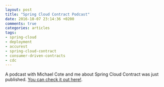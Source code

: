 ```yaml
---
layout: post
title: "Spring Cloud Contract Podcast"
date: 2016-10-07 23:14:36 +0200
comments: true
categories: articles
tags:
- spring-cloud
- deployment
- accurest
- spring-cloud-contract
- consumer-driven-contracts
- cdc
---
```


A podcast with Michael Cote and me about Spring Cloud Contract was just published. [You can check it out here!](
https://soundcloud.com/pivotalconversations/037-microservices-governance-with-spring-cloud-contract-guest-marcin-grzejszczak).
